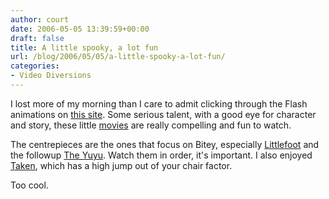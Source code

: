 ```yaml
---
author: court
date: 2006-05-05 13:39:59+00:00
draft: false
title: A little spooky, a lot fun
url: /blog/2006/05/05/a-little-spooky-a-lot-fun/
categories:
- Video Diversions
---
```


I lost more of my morning than I care to admit clicking through the Flash animations on [this site](http://www.biteycastle.com/html.shtml).  Some serious talent, with a good eye for character and story, these little [movies](http://www.biteycastle.com/content/animation.php) are really compelling and fun to watch.

The centrepieces are the ones that focus on Bitey, especially [Littlefoot](http://www.biteycastle.com/littleFoot.html) and the followup [The Yuyu](http://www.biteycastle.com/theYuyu.html).  Watch them in order, it's important.  I also enjoyed [Taken](http://www.biteycastle.com/taken.htm), which has a high jump out of your chair factor.

Too cool.
